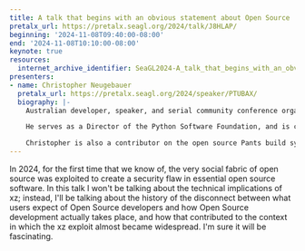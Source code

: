 ```yaml
---
title: A talk that begins with an obvious statement about Open Source
pretalx_url: https://pretalx.seagl.org/2024/talk/J8HLAP/
beginning: '2024-11-08T09:40:00-08:00'
end: '2024-11-08T10:10:00-08:00'
keynote: true
resources:
  internet_archive_identifier: SeaGL2024-A_talk_that_begins_with_an_obvious_statement_about_Open_Source
presenters:
- name: Christopher Neugebauer
  pretalx_url: https://pretalx.seagl.org/2024/speaker/PTUBAX/
  biography: |-
    Australian developer, speaker, and serial community conference organizer, who presently lives in the United States.

    He serves as a Director of the Python Software Foundation, and is co-organizer of the acclaimed North Bay Python conference, a boutique one-track conference run in unusual venues — include an old vaudeville theater, and more recently a barn on a farm — in Petaluma, California.

    Christopher is also a contributor on the open source Pants build system, helping make Python’s testing, correctness, and style tools accessible and fast for developers, no matter how big their codebase.
---
```


In 2024, for the first time that we know of, the very social fabric of open source was exploited to create a security flaw in essential open source software. In this talk I won't be talking about the technical implications of xz; instead, I'll be talking about the history of the disconnect between what users expect of Open Source developers and how Open Source development actually takes place, and how that contributed to the context in which the xz exploit almost became widespread. I'm sure it will be fascinating.
